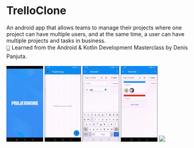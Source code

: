 # TrelloClone
An android app that allows teams to manage their projects where one project can have multiple users, and at the same time, a user can have multiple projects and tasks in business.<br>
[:white_medium_square:](https://www.udemy.com/course/android-kotlin-developer/) Learned from the Android & Kotlin Development Masterclass by Denis Panjuta.
<br><br>
<img src="assets/appGif1.gif?raw=true" width=19%> 
<img src="assets/appGif2.gif?raw=true" width=19%> 
<img src="assets/appGif3.gif?raw=true" width=19%>
<img src="assets/appGif4.gif?raw=true" width=19%>
<img src="assets/appGif5.gif?raw=true" width=19%> 